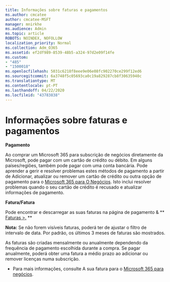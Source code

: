 ```yaml
---
title: Informações sobre faturas e pagamentos
ms.author: cmcatee
author: cmcatee-MSFT
manager: mnirkhe
ms.audience: Admin
ms.topic: article
ROBOTS: NOINDEX, NOFOLLOW
localization_priority: Normal
ms.collection: Adm_O365
ms.assetid: ef2df989-8539-48b5-a324-97d2e09f14fe
ms.custom:
- "485"
- "1500018"
ms.openlocfilehash: 5031c6218f8eee9e06e08fc902270ce299f12ed6
ms.sourcegitcommit: 6a3748f5c05693ca0c19a829287cb8f30635940c
ms.translationtype: MT
ms.contentlocale: pt-PT
ms.lasthandoff: 04/22/2020
ms.locfileid: "43783838"
---
```

# <a name="invoice-and-payment-information"></a>Informações sobre faturas e pagamentos

**Pagamento**

Ao comprar um Microsoft 365 para subscrição de negócios diretamente da Microsoft, pode pagar com um cartão de crédito ou débito.  Em alguns países/regiões, também pode pagar com uma conta bancária.  Pode aprender a gerir e resolver problemas estes métodos de pagamento a partir de Adicionar, atualizar ou remover um cartão de crédito ou outra opção de pagamento para o [Microsoft 365 para O Negócios](https://go.microsoft.com/fwlink/?linkid=2118133).  Isto inclui resolver problemas quando o seu cartão de crédito é recusado e atualizar informações de pagamento.

**Fatura/Fatura**

Pode encontrar e descarregar as suas faturas na página de pagamento & ** [Faturas >.](https://go.microsoft.com/fwlink/p/?linkid=848039) **  

**Nota:** Se não forem visíveis faturas, poderá ter de ajustar o filtro de intervalo de data.  Por padrão, os últimos 3 meses de faturas são mostrados.

As faturas são criadas mensalmente ou anualmente dependendo da frequência de pagamento escolhida durante a compra.  Se pagar anualmente, poderá obter uma fatura a médio prazo ao adicionar ou remover licenças numa subscrição.
 
- Para mais informações, consulte A sua fatura para o [Microsoft 365 para negócios](https://go.microsoft.com/fwlink/?linkid=2119101).
